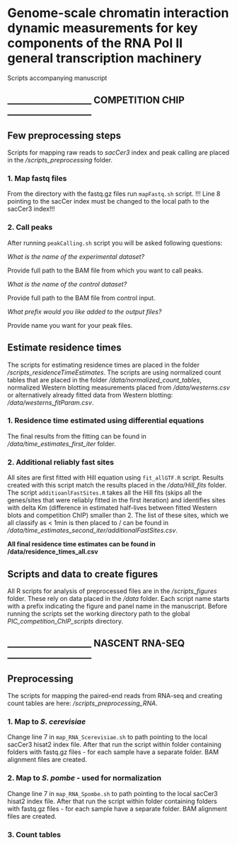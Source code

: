 # Genome-scale chromatin interaction dynamic measurements for key components of the RNA Pol II general transcription machinery

 Scripts accompanying manuscript

## ___________________ COMPETITION CHIP ___________________

## Few preprocessing steps

Scripts for mapping raw reads to *sacCer3* index and peak calling are placed in the */scripts_preprocessing* folder.
### 1. Map fastq files
From the directory with the fastq.gz files run `mapFastq.sh` script. !!! Line 8 pointing to the sacCer
index must be changed to the local path to the sacCer3 index!!!

### 2. Call peaks

After running `peakCalling.sh` script you will be asked following questions:

*What is the name of the experimental dataset?*

Provide full path to the BAM file from which you want to call peaks.

*What is the name of the control dataset?*

Provide full path to the BAM file from control input.

*What prefix would you like added to the output files?*

Provide name you want for your peak files.

## Estimate residence times

The scripts for estimating residence times are placed in the folder */scripts_residenceTimeEstimates*. The scripts are using normalized count tables that are placed in the folder */data/normalized_count_tables*, normalized Western blotting measurements placed from */data/westerns.csv* or alternatively already fitted data from Western blotting: */data/westerns_fitParam.csv*.

### 1. Residence time estimated using differential equations

The final results from the fitting can be found in */data/time_estimates_first_iter* folder.

### 2. Additional reliably fast sites

All sites are first fitted with Hill equation using `fit_allGTF.R` script. Results created with this script match the results placed in the */data/Hill_fits* folder. The script `additioanlFastSites.R` takes all the Hill fits (skips all the genes/sites that were reliably fitted in the first iteration) and identifies sites with delta Km (difference in estimated half-lives between fitted Western blots and competition ChIP) smaller than 2. The list of these sites, which we all classify as < 1min is then placed to / can be found in */data/time_estimates_second_iter/additionalFastSites.csv*.

**All final residence time estimates can be found in /data/residence_times_all.csv**


## Scripts and data to create figures

All R scripts for analysis of preprocessed files are in the */scripts_figures* folder. These rely on data placed in the */data* folder. Each script name starts with a prefix indicating the figure and panel name in the manuscript. Before running the scripts set the working directory path to the global *PIC_competition_ChIP_scripts* directory.


## ___________________ NASCENT RNA-SEQ ___________________

## Preprocessing

The scripts for mapping the paired-end reads from RNA-seq and creating count tables are here: */scripts_preprocessing_RNA*.

### 1. Map to *S. cerevisiae*

Change line 7 in `map_RNA_Scerevisiae.sh` to path pointing to the local sacCer3 hisat2 index file. After that run the script within folder containing folders with fastq.gz files - for each sample have a separate folder. BAM alignment files are created.  

### 2. Map to *S. pombe* - used for normalization

Change line 7 in `map_RNA_Spombe.sh` to path pointing to the local sacCer3 hisat2 index file. After that run the script within folder containing folders with fastq.gz files - for each sample have a separate folder. BAM alignment files are created.

### 3. Count tables
